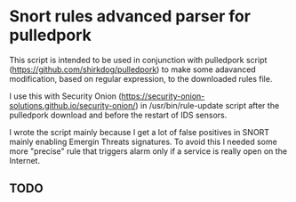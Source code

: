# Snort rules advanced parser for pulledpork
This script is intended to be used in conjunction with pulledpork script (https://github.com/shirkdog/pulledpork) to make some adavanced modification, based on regular expression, to the downloaded rules file.

I use this with Security Onion (https://security-onion-solutions.github.io/security-onion/) in /usr/bin/rule-update script after the pulledpork download and before the restart of IDS sensors.

I wrote the script mainly because I get a lot of false positives in SNORT mainly enabling Emergin Threats signatures. To avoid this I needed some more "precise" rule that triggers alarm only if a service is really open on the Internet.

## TODO

